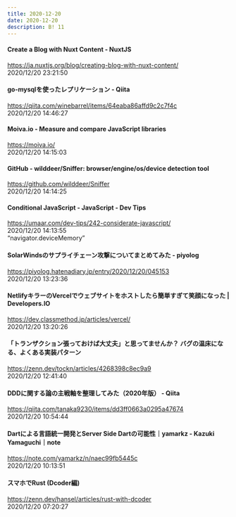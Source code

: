 ```yaml
---
title: 2020-12-20
date: 2020-12-20
description: B! 11
---
```


#### Create a Blog with Nuxt Content - NuxtJS
https://ja.nuxtjs.org/blog/creating-blog-with-nuxt-content/<br>
2020/12/20 23:21:50<br>


#### go-mysqlを使ったレプリケーション - Qiita
https://qiita.com/winebarrel/items/64eaba86affd9c2c7f4c<br>
2020/12/20 14:46:27<br>


#### Moiva.io - Measure and compare JavaScript libraries
https://moiva.io/<br>
2020/12/20 14:15:03<br>


#### GitHub - wilddeer/Sniffer: browser/engine/os/device detection tool
https://github.com/wilddeer/Sniffer<br>
2020/12/20 14:14:25<br>


#### Conditional JavaScript - JavaScript - Dev Tips
https://umaar.com/dev-tips/242-considerate-javascript/<br>
2020/12/20 14:13:55<br>
“navigator.deviceMemory”


#### SolarWindsのサプライチェーン攻撃についてまとめてみた - piyolog
https://piyolog.hatenadiary.jp/entry/2020/12/20/045153<br>
2020/12/20 13:23:36<br>


#### NetlifyキラーのVercelでウェブサイトをホストしたら簡単すぎて笑顔になった | Developers.IO
https://dev.classmethod.jp/articles/vercel/<br>
2020/12/20 13:20:26<br>


#### 「トランザクション張っておけば大丈夫」と思ってませんか？ バグの温床になる、よくある実装パターン
https://zenn.dev/tockn/articles/4268398c8ec9a9<br>
2020/12/20 12:41:40<br>


#### DDDに関する論の主戦軸を整理してみた（2020年版） - Qiita
https://qiita.com/tanaka9230/items/dd3ff0663a0295a47674<br>
2020/12/20 10:54:44<br>


#### Dartによる言語統一開発とServer Side Dartの可能性｜yamarkz - Kazuki Yamaguchi｜note
https://note.com/yamarkz/n/naec99fb5445c<br>
2020/12/20 10:13:51<br>


#### スマホでRust (Dcoder編)
https://zenn.dev/hansel/articles/rust-with-dcoder<br>
2020/12/20 07:20:27<br>


